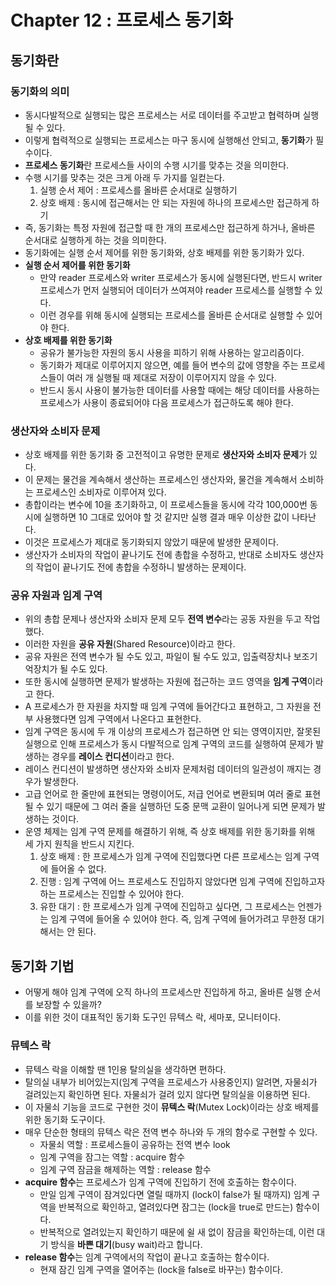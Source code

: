 # Chapter 12 : 프로세스 동기화

## 동기화란

### 동기화의 의미

- 동시다발적으로 실행되는 많은 프로세스는 서로 데이터를 주고받고 협력하며 실행될 수 있다.
- 이렇게 협력적으로 실행되는 프로세스는 마구 동시에 실행해선 안되고, **동기화**가 필수이다.
- **프로세스 동기화**란 프로세스들 사이의 수행 시기를 맞추는 것을 의미한다.
- 수행 시기를 맞추는 것은 크게 아래 두 가지를 일컫는다.
  1. 실행 순서 제어 : 프로세스를 올바른 순서대로 실행하기
  2. 상호 배제 : 동시에 접근해서는 안 되는 자원에 하나의 프로세스만 접근하게 하기
- 즉, 동기화는 특정 자원에 접근할 때 한 개의 프로세스만 접근하게 하거나, 올바른 순서대로 실행하게 하는 것을 의미한다.
- 동기화에는 실행 순서 제어를 위한 동기화와, 상호 배제를 위한 동기화가 있다.
- **실행 순서 제어를 위한 동기화**
  - 만약 reader 프로세스와 writer 프로세스가 동시에 실행된다면, 반드시 writer 프로세스가 먼저 실행되어 데이터가 쓰여져야 reader 프로세스를 실행할 수 있다.
  - 이런 경우를 위해 동시에 실행되는 프로세스를 올바른 순서대로 실행할 수 있어야 한다.
- **상호 배제를 위한 동기화**
  - 공유가 불가능한 자원의 동시 사용을 피하기 위해 사용하는 알고리즘이다.
  - 동기화가 제대로 이루어지지 않으면, 예를 들어 변수의 값에 영향을 주는 프로세스들이 여러 개 실행될 때 제대로 저장이 이루어지지 않을 수 있다.
  - 반드시 동시 사용이 불가능한 데이터를 사용할 때에는 해당 데이터를 사용하는 프로세스가 사용이 종료되어야 다음 프로세스가 접근하도록 해야 한다.

### 생산자와 소비자 문제

- 상호 배제를 위한 동기화 중 고전적이고 유명한 문제로 **생산자와 소비자 문제**가 있다.
- 이 문제는 물건을 계속해서 생산하는 프로세스인 생산자와, 물건을 계속해서 소비하는 프로세스인 소비자로 이루어져 있다.
- 총합이라는 변수에 10을 초기화하고, 이 프로세스들을 동시에 각각 100,000번 동시에 실행하면 10 그대로 있어야 할 것 같지만 실행 결과 매우 이상한 값이 나타난다.
- 이것은 프로세스가 제대로 동기화되지 않았기 때문에 발생한 문제이다.
- 생산자가 소비자의 작업이 끝나기도 전에 총합을 수정하고, 반대로 소비자도 생산자의 작업이 끝나기도 전에 총합을 수정하니 발생하는 문제이다.

### 공유 자원과 임계 구역

- 위의 총합 문제나 생산자와 소비자 문제 모두 **전역 변수**라는 공동 자원을 두고 작업했다.
- 이러한 자원을 **공유 자원**(Shared Resource)이라고 한다.
- 공유 자원은 전역 변수가 될 수도 있고, 파일이 될 수도 있고, 입출력장치나 보조기억장치가 될 수도 있다.
- 또한 동시에 실행하면 문제가 발생하는  자원에 접근하는 코드 영역을 **임계 구역**이라고 한다.
- A 프로세스가 한 자원을 차지할 때 임계 구역에 들어간다고 표현하고, 그 자원을 전부 사용했다면 임계 구역에서 나온다고 표현한다.
- 임계 구역은 동시에 두 개 이상의 프로세스가 접근하면 안 되는 영역이지만, 잘못된 실행으로 인해 프로세스가 동시 다발적으로 임계 구역의 코드를 실행하여 문제가 발생하는 경우를 **레이스 컨디션**이라고 한다.
- 레이스 컨디션이 발생하면 생산자와 소비자 문제처럼 데이터의 일관성이 깨지는 경우가 발생한다.
- 고급 언어로 한 줄만에 표현되는 명령이어도, 저급 언어로 변환되며 여러 줄로 표현될 수 있기 때문에 그 여러 줄을 실행하던 도중 문맥 교환이 일어나게 되면 문제가 발생하는 것이다.
- 운영 체제는 임계 구역 문제를 해결하기 위해, 즉 상호 배제를 위한 동기화를 위해 세 가지 원칙을 반드시 지킨다.
  1. 상호 배제 : 한 프로세스가 임계 구역에 진입했다면 다른 프로세스는 임계 구역에 들어올 수 없다.
  2. 진행 : 임계 구역에 어느 프로세스도 진입하지 않았다면 임계 구역에 진입하고자 하는 프로세스는 진입할 수 있어야 한다.
  3. 유한 대기 : 한 프로세스가 임계 구역에 진입하고 싶다면, 그 프로세스는 언젠가는 임계 구역에 들어올 수 있어야 한다. 즉, 임계 구역에 들어가려고 무한정 대기해서는 안 된다.

## 동기화 기법

- 어떻게 해야 임계 구역에 오직 하나의 프로세스만 진입하게 하고, 올바른 실행 순서를 보장할 수 있을까?
- 이를 위한 것이 대표적인 동기화 도구인 뮤텍스 락, 세마포, 모니터이다.

### 뮤텍스 락

- 뮤텍스 락을 이해할 땐 1인용 탈의실을 생각하면 편하다.
- 탈의실 내부가 비어있는지(임계 구역을 프로세스가 사용중인지) 알려면, 자물쇠가 걸려있는지 확인하면 된다. 자물쇠가 걸려 있지 않다면 탈의실을 이용하면 된다.
- 이 자물쇠 기능을 코드로 구현한 것이 **뮤텍스 락**(Mutex Lock)이라는 상호 배제를 위한 동기화 도구이다.
- 매우 단순한 형태의 뮤텍스 락은 전역 변수 하나와 두 개의 함수로 구현할 수 있다.
  - 자물쇠 역할 : 프로세스들이 공유하는 전역 변수 look
  - 임계 구역을 잠그는 역할 : acquire 함수
  - 임계 구역 잠금을 해제하는 역할 : release 함수
- **acquire 함수**는 프로세스가 임계 구역에 진입하기 전에 호출하는 함수이다.
  - 만일 임계 구역이 잠겨있다면 열릴 때까지 (lock이 false가 될 때까지) 임계 구역을 반복적으로 확인하고, 열려있다면 잠그는 (lock을 true로 만드는) 함수이다.
  - 반복적으로 열려있는지 확인하기 때문에 쉴 새 없이 잠금을 확인하는데, 이런 대기 방식을 **바쁜 대기**(busy wait)라고 합니다.
- **release 함수**는 임계 구역에서의 작업이 끝나고 호출하는 함수이다.
  - 현재 잠긴 임계 구역을 열어주는 (lock을 false로 바꾸는) 함수이다.